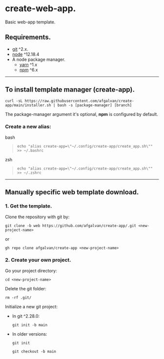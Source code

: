 # create-web-app.

Basic web-app template.

## Requirements.

- [git](https://git-scm.com/downloads) ^2.x.
- [node](https://nodejs.org/en/download/) ^12.18.4
- A node package manager.
  - [yarn](https://classic.yarnpkg.com/en/docs/install/) ^1.x
  - [npm](https://www.npmjs.com/get-npm) ^6.x

---

## To install template manager (create-app).

```
curl -sL https://raw.githubusercontent.com/afgalvan/create-app/main/installer.sh | bash -s [package-manager] [branch]
```

The package-manager argument it's optional, **npm** is configured by default.

### **Create a new alias:**

bash

> ```
> echo "alias create-app=\"~/.config/create-app/create_app.sh\"" >> ~/.bashrc
> ```

zsh

> ```
> echo "alias create-app=\"~/.config/create-app/create_app.sh\"" >> ~/.zshrc
> ```

---

## Manually specific web template download.

### 1. Get the template.

Clone the repository with git by:

```
git clone -b web https://github.com/afgalvan/create-app/.git <new-project-name>
```

or

```
gh repo clone afgalvan/create-app <new-project-name>
```

### 2. Create your own project.

Go your project directory:

```
cd <new-project-name>
```

Delete the git folder:

```
rm -rf .git/
```

Initialize a new git project:

- In git ^2.28.0:
  ```
  git init -b main
  ```
- In older versions:
  ```
  git init
  ```
  ```
  git checkout -b main
  ```
